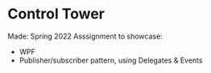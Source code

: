 # Control Tower
Made: Spring 2022
Asssignment to showcase:
* WPF
* Publisher/subscriber pattern, using Delegates & Events


